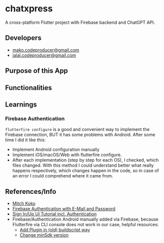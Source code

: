 # chatxpress

A cross-platform Flutter project with Firebase backend and ChatGPT API.

## Developers
- mako.codeproducer@gmail.com
- jalal.codeproducer@gmail.com

## Purpose of this App

## Functionalities

## Learnings
### Firebase Authentication
`flutterfire configure` is a good and convenient way to implement the Firebase connection, BUT it has some problems with Android. After some time I did it like this:
- Implement Android configuration manually
- Implement iOS/macOS/Web with flutterfire configure.
- After each implementation (step by step for each OS), I checked, which files changed. With this method I could understand better what really happens respectively, which changes happen in the code, so in case of an error I could comprehend where it came from.

## References/Info

- [Mitch Koko](https://www.youtube.com/@createdbykoko)
- [Firebase Authentication with E-Mail and Password](https://firebase.google.com/docs/auth/flutter/password-auth)
- [Sign In/Up UI Tutorial incl. Authentication](https://www.youtube.com/watch?v=GvIoBgmNgQw&t=12s&ab_channel=HarsivoEdu)
- Firebase/Authentication Android manually added via Firebase, because Flutterfire via CLI console does not work in our case, helpful resources:
    - [Add Plugin in (old) buildscript way](https://firebase.google.com/docs/android/troubleshooting-faq?hl=en&authuser=0&_gl=1*gbdhlt*_ga*MTI2NzE5MzExMy4xNjg1OTE0ODMy*_ga_CW55HF8NVT*MTY5MDg3ODI2MS4yMy4xLjE2OTA4ODM1MDkuMC4wLjA.#add-plugins-using-buildscript-syntax)
    - [Change minSdk version](https://stackoverflow.com/questions/71014470/android-minsdkversion-with-flutterv2-8-1)
